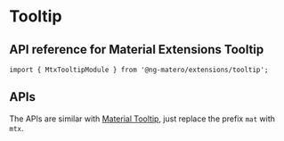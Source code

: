 # Tooltip

## API reference for Material Extensions Tooltip

`import { MtxTooltipModule } from '@ng-matero/extensions/tooltip';`

## APIs

The APIs are similar with [Material Tooltip](https://material.angular.io/components/tooltip/api), just replace the prefix `mat` with `mtx`.
